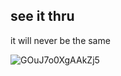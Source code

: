## see it thru

it will never be the same

![GOuJ7o0XgAAkZj5](https://github.com/user-attachments/assets/fdc729e1-dadf-4b72-bba8-e3894e513d2f)
